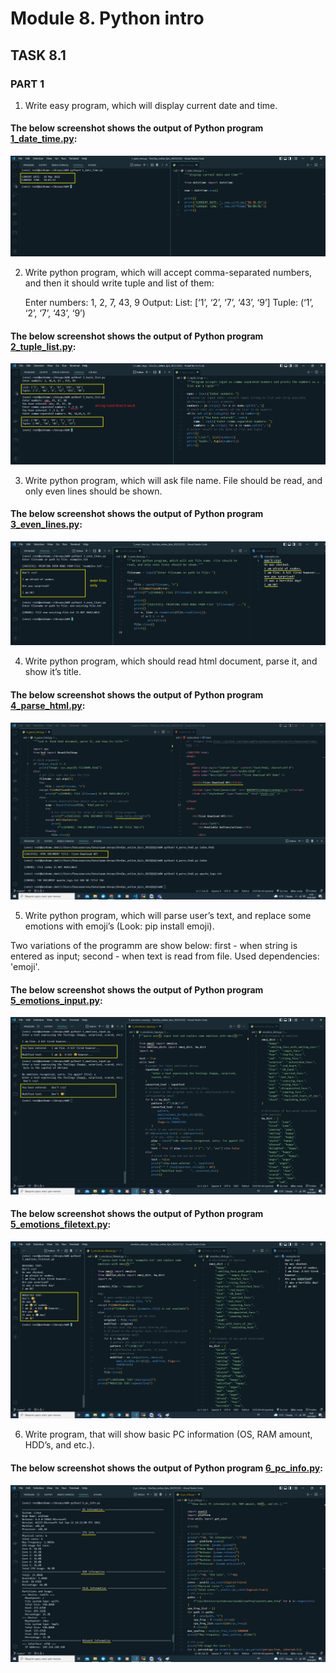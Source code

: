 # Module 8. Python intro

## TASK 8.1

### PART 1

1. Write easy program, which will display current date and time.

#### The below screenshot shows the output of Python program [1_date_time.py](1_date_time.py):

![1_date_time](images/1-date-time.png)

2. Write python program, which will accept comma-separated numbers, and then it should write tuple and list of them:

   Enter numbers: 1, 2, 7, 43, 9
   Output:
   List: [‘1’, ‘2’, ‘7’, ‘43’, ‘9’]
   Tuple: (‘1’, ‘2’, ‘7’, ‘43’, ‘9’)

#### The below screenshot shows the output of Python program [2_tuple_list.py](2_tuple_list.py):

![2_tuple_list](images/2-tuple-list.png)

3. Write python program, which will ask file name. File should be read, and only even lines should be shown.

#### The below screenshot shows the output of Python program [3_even_lines.py](3_even_lines.py):

![3-even-lines](images/3-even-lines.png)

4. Write python program, which should read html document, parse it, and show it’s title.

#### The below screenshot shows the output of Python program [4_parse_html.py](4_parse_html.py):

![4-parse_html](images/4-parse_html.png)

5. Write python program, which will parse user’s text, and replace some emotions with emoji’s (Look: pip install emoji).

Two variations of the programm are show below: first - when string is entered as input; second - when text is read from file. Used dependencies: 'emoji'.

#### The below screenshot shows the output of Python program [5_emotions_input.py](5_emotions_input.py):

![5-emotions-input](images/5-emotions-input.png)

#### The below screenshot shows the output of Python program [5_emotions_filetext.py](5_emotions_filetext.py):

![5-emotions-filetext](images/5-emotions-filetext.png)

6. Write program, that will show basic PC information (OS, RAM amount, HDD’s, and etc.).

#### The below screenshot shows the output of Python program [6_pc_info.py](6_pc_info.py):

![6-pc-info](images/6-pc-info.png)
